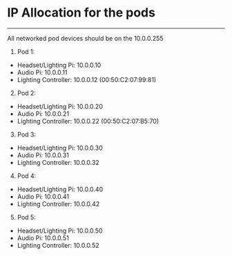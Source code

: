 # IP Allocation for the pods
------
All networked pod devices should be on the 10.0.0.255


1. Pod 1:
  * Headset/Lighting Pi: 10.0.0.10
  * Audio Pi: 10.0.0.11
  * Lighting Controller: 10.0.0.12 (00:50:C2:07:99:81)

2. Pod 2:
  * Headset/Lighting Pi: 10.0.0.20
  * Audio Pi: 10.0.0.21
  * Lighting Controller: 10.0.0.22 (00:50:C2:07:B5:70)

3. Pod 3:
  * Headset/Lighting Pi: 10.0.0.30
  * Audio Pi: 10.0.0.31
  * Lighting Controller: 10.0.0.32

4. Pod 4:
  * Headset/Lighting Pi: 10.0.0.40
  * Audio Pi: 10.0.0.41
  * Lighting Controller: 10.0.0.42

5. Pod 5:
  * Headset/Lighting Pi: 10.0.0.50
  * Audio Pi: 10.0.0.51
  * Lighting Controller: 10.0.0.52

